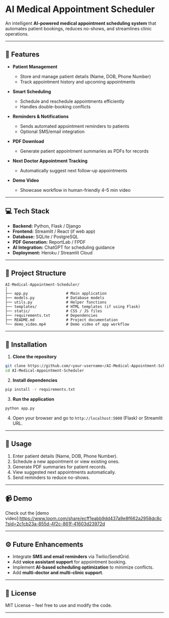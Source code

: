 

# **AI Medical Appointment Scheduler**

An intelligent **AI-powered medical appointment scheduling system** that automates patient bookings, reduces no-shows, and streamlines clinic operations.

---

## **🚀 Features**

* **Patient Management**

  * Store and manage patient details (Name, DOB, Phone Number)
  * Track appointment history and upcoming appointments

* **Smart Scheduling**

  * Schedule and reschedule appointments efficiently
  * Handles double-booking conflicts

* **Reminders & Notifications**

  * Sends automated appointment reminders to patients
  * Optional SMS/email integration

* **PDF Download**

  * Generate patient appointment summaries as PDFs for records

* **Next Doctor Appointment Tracking**

  * Automatically suggest next follow-up appointments

* **Demo Video**

  * Showcase workflow in human-friendly 4–5 min video

---

## **💻 Tech Stack**

* **Backend:** Python, Flask / Django
* **Frontend:** Streamlit / React (if web app)
* **Database:** SQLite / PostgreSQL
* **PDF Generation:** ReportLab / FPDF
* **AI Integration:** ChatGPT for scheduling guidance
* **Deployment:** Heroku / Streamlit Cloud

---

## **📂 Project Structure**

```
AI-Medical-Appointment-Scheduler/
│
├── app.py                 # Main application
├── models.py              # Database models
├── utils.py               # Helper functions
├── templates/             # HTML templates (if using Flask)
├── static/                # CSS / JS files
├── requirements.txt       # Dependencies
├── README.md              # Project documentation
└── demo_video.mp4         # Demo video of app workflow
```

---

## **📌 Installation**

1. **Clone the repository**

```bash
git clone https://github.com/<your-username>/AI-Medical-Appointment-Scheduler.git
cd AI-Medical-Appointment-Scheduler
```

2. **Install dependencies**

```bash
pip install -r requirements.txt
```

3. **Run the application**

```bash
python app.py
```

4. Open your browser and go to `http://localhost:5000` (Flask) or Streamlit URL.

---

## **🎯 Usage**

1. Enter patient details (Name, DOB, Phone Number).
2. Schedule a new appointment or view existing ones.
3. Generate PDF summaries for patient records.
4. View suggested next appointments automatically.
5. Send reminders to reduce no-shows.

---

## **📹 Demo**

Check out the [demo video]:https://www.loom.com/share/ecff1eabb9dd437a9e8f662a2958dc8c?sid=2c1cb23a-855d-4f2c-861f-41603d23972d

---

## **⚙️ Future Enhancements**

* Integrate **SMS and email reminders** via Twilio/SendGrid.
* Add **voice assistant support** for appointment booking.
* Implement **AI-based scheduling optimization** to minimize conflicts.
* Add **multi-doctor and multi-clinic support**.

---

## **📝 License**

MIT License – feel free to use and modify the code.

---

